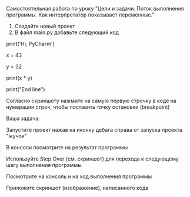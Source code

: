 Самостоятельная работа по уроку "Цели и задачи. Поток выполнения программы. Как интерпретатор показывает переменные."

1. Создайте новый проект
2. В файл main.py добавьте следующий код
   
print('Hi, PyCharm')

x = 43

y = 32

print(x * y)

print("End line")

Согласно скриншоту нажмите на самую первую строчку в коде на нумерации строк, чтобы поставить точку остановки (breakpoint)



Ваша задача:

Запустите проект нажав на иконку дебага справа от запуска проекта "жучок"

В консоли посмотрите на результат программы

Используйте Step Over (см. скриншот) для перехода к следующему шагу выполнения программы

Посмотрите на консоль и на ход выполнения программы

Приложите скриншот (изображение), написанного кода
